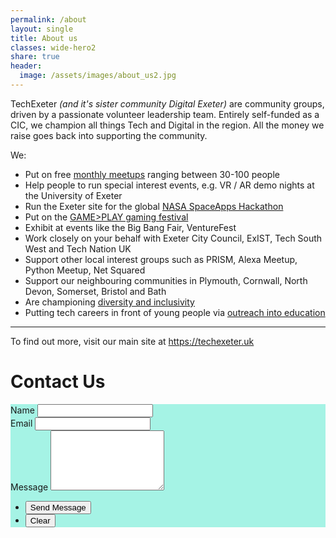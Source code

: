 ```yaml
---
permalink: /about
layout: single
title: About us
classes: wide-hero2
share: true
header:
  image: /assets/images/about_us2.jpg
---
```

TechExeter <em>(and it's sister community Digital Exeter)</em> are community groups, driven by a passionate volunteer leadership team. Entirely self-funded as a CIC, we champion all things Tech and Digital in the region. All the money we raise goes back into supporting the community.

We:

* Put on free <a href="https://meetup.com/techexeter" target="_blank">monthly meetups</a> ranging between 30-100 people
* Help people to run special interest events, e.g. VR / AR demo nights at the University of Exeter
* Run the Exeter site for the global <a href="https://2018.spaceappschallenge.org/locations/exeter" target="_blank">NASA SpaceApps Hackathon</a>
* Put on the <a href="https://gameplay.techexeter.uk" target="_blank">GAME>PLAY gaming festival</a>
* Exhibit at events like the Big Bang Fair, VentureFest 
* Work closely on your behalf with Exeter City Council, ExIST, Tech South West and Tech Nation UK
* Support other local interest groups such as PRISM, Alexa Meetup, Python Meetup, Net Squared
* Support our neighbouring communities in Plymouth, Cornwall, North Devon, Somerset, Bristol and Bath
* Are championing <a href="https://techexeter.uk/diversity-and-inclusivity/">diversity and inclusivity</a> 
* Putting tech careers in front of young people via <a href="https://techexeter.uk/tag/education/">outreach into education</a>

<hr/>
To find out more, visit our main site at <a href="https://techexeter.uk/2016/about-us/">https://techexeter.uk</a>

<h1 id="contact">Contact Us</h1>

<form action="https://formspree.io/conference@techexeter.uk" method="POST" style="background:#a5f3e5">
				<div>
					<label for="name">Name</label>
					<input type="text" name="name" id="name">
				</div>
				<div>
					<label for="email">Email</label>
					<input type="text" name="_replyto" id="email">
				</div>
				<div>
					<label for="message">Message</label>
					<textarea name="message" id="message" rows="6"></textarea>
				</div>
				<ul class="actions">
					<li><input type="submit" value="Send Message" class="btn btn--primary"></li>
					<li><input type="reset" value="Clear" class="btn"></li>
				</ul>
			</form>